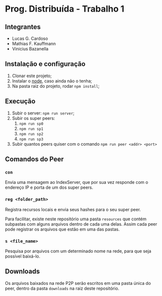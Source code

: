 # Prog. Distribuída - Trabalho 1

## Integrantes

- Lucas G. Cardoso
- Mathias F. Kauffmann
- Vinicius Bazanella

## Instalação e configuração

1. Clonar este projeto;
1. Instalar o [node](https://nodejs.org/en/download/), caso ainda não o tenha;
1. Na pasta raiz do projeto, rodar `npm install`;

## Execução

1. Subir o server: `npm run server`;
1. Subir os super peers:
    1. `npm run sp0`
    1. `npm run sp1`
    1. `npm run sp2`
    1. `npm run sp3`
1. Subir quantos peers quiser com o comando `npm run peer <addr> <port>`

## Comandos do Peer

### `con`

Envia uma mensagem ao IndexServer, que por sua vez responde com o endereço IP e porta de um dos super peers.

### `reg <folder_path>`

Registra recursos locais e envia seus hashes para o seu super peer.

Para facilitar, existe neste repositório uma pasta `resources` que contém subpastas com alguns arquivos dentro de cada uma delas. Assim cada peer pode registrar os arquivos que estão em uma das pastas.

### `s <file_name>`

Pesquisa por arquivos com um determinado nome na rede, para que seja possível baixá-lo.

## Downloads

Os arquivos baixados na rede P2P serão escritos em uma pasta única do peer, dentro da pasta `downloads` na raiz deste repositório.